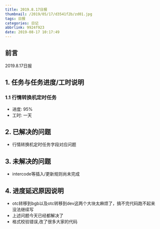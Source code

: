 ```yaml
---
title: 2019.8.17日报
thumbnail: /2019/05/17/d3541f2b/zd01.jpg
tags: 日报
categories: 日记
abbrlink: 9924f923
date: 2019-08-17 10:17:49
---
```


## 前言

2019.8.17日报

<!--More-->

## 1. 任务与任务进度/工时说明

### 1.1 行情转换机定时任务

- 进度: 95%
- 工时: 一天

## 2. 已解决的问题

- 行情转换机定时任务字段对应问题

## 3. 未解决的问题

- intercode等插入/更新规则尚未完成

## 4. 进度延迟原因说明

- otc转移到bgb以及otc转移到dev这两个大块太麻烦了，搞不完代码跑不起来没法继续写
- 上述问题今天已经都解决了
- 格式校验错误,改了很多大家的代码